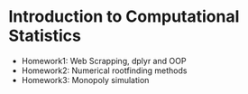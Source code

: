 # Introduction to Computational Statistics
 - Homework1: Web Scrapping, dplyr and OOP
 - Homework2: Numerical rootfinding methods
 - Homework3: Monopoly simulation
